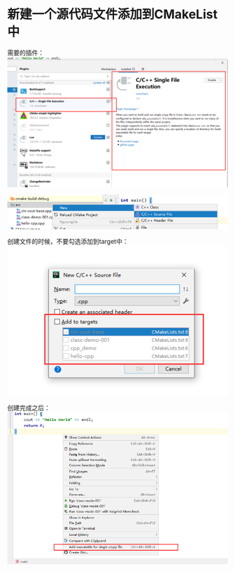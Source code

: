 # 新建一个源代码文件添加到CMakeList中

需要的插件：
![](_v_images/20200830191944326_28876.png)

![](_v_images/20200830192010330_31748.png)

创建文件的时候，不要勾选添加到target中：
![](_v_images/20200830192040276_7028.png)

创建完成之后：
![](_v_images/20200830192103562_13642.png)


